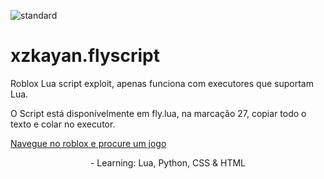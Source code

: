 ![standard](https://github.com/KayanKristin1/xzkayan.flyscript/assets/111652586/a6cc509f-1f75-4094-85e9-8b08354a3b26)

# xzkayan.flyscript
Roblox Lua script exploit, apenas funciona com executores que suportam Lua.

<p>O Script está disponívelmente em fly.lua, na marcação 27, copiar todo o texto e colar no executor. </p>

[Navegue no roblox e procure um jogo](https://roblox.com)

<p align="center">
  -  Learning: Lua, Python, CSS & HTML </strong>
</p>


